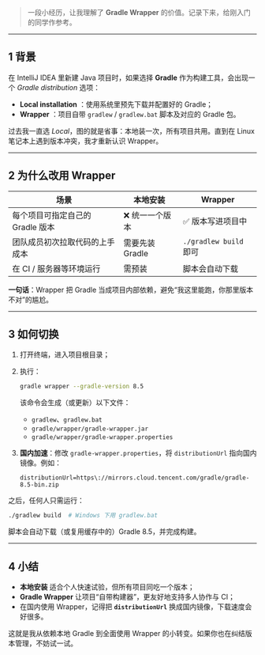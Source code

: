 > 一段小经历，让我理解了 **Gradle Wrapper** 的价值。记录下来，给刚入门的同学作参考。


---

## 1 背景

在 IntelliJ IDEA 里新建 Java 项目时，如果选择 **Gradle** 作为构建工具，会出现一个 *Gradle distribution* 选项：

- **Local installation** ：使用系统里预先下载并配置好的 Gradle；
- **Wrapper** ：项目自带 `gradlew` / `gradlew.bat` 脚本及对应的 Gradle 包。 

过去我一直选 *Local*，图的就是省事：本地装一次，所有项目共用。直到在 Linux 笔记本上遇到版本冲突，我才重新认识 Wrapper。

---

## 2 为什么改用 Wrapper

| 场景 | 本地安装 | Wrapper |
| ---- | -------- | ------- |
| 每个项目可指定自己的 Gradle 版本 | ❌ 统一一个版本 | ✅ 版本写进项目中 |
| 团队成员初次拉取代码的上手成本 | 需要先装 Gradle | `./gradlew build` 即可 |
| 在 CI / 服务器等环境运行 | 需预装 | 脚本会自动下载 |

**一句话**：Wrapper 把 Gradle 当成项目内部依赖，避免“我这里能跑，你那里版本不对”的尴尬。

---

## 3 如何切换

1. 打开终端，进入项目根目录；
2. 执行：
   ```bash
   gradle wrapper --gradle-version 8.5
   ```
   该命令会生成（或更新）以下文件：
   - `gradlew`、`gradlew.bat`
   - `gradle/wrapper/gradle-wrapper.jar`
   - `gradle/wrapper/gradle-wrapper.properties`

3. **国内加速**：修改 `gradle-wrapper.properties`，将 `distributionUrl` 指向国内镜像。例如：
   ```properties
   distributionUrl=https\://mirrors.cloud.tencent.com/gradle/gradle-8.5-bin.zip
   ```

之后，任何人只需运行：
```bash
./gradlew build  # Windows 下用 gradlew.bat
```
脚本会自动下载（或复用缓存中的）Gradle 8.5，并完成构建。

---

## 4 小结

- **本地安装** 适合个人快速试验，但所有项目同吃一个版本；
- **Gradle Wrapper** 让项目“自带构建器”，更友好地支持多人协作与 CI；
- 在国内使用 Wrapper，记得把 **`distributionUrl`** 换成国内镜像，下载速度会好很多。

这就是我从依赖本地 Gradle 到全面使用 Wrapper 的小转变。如果你也在纠结版本管理，不妨试一试。
